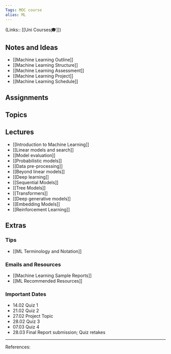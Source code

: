 ```yaml
---
Tags: MOC course
alias: ML
---
```

(Links:: [[Uni Courses🎓]])
## Notes and Ideas
- [[Machine Learning Outline]]
- [[Machine Learning Structure]]
- [[Machine Learning Assessment]]
- [[Machine Learning Project]]
- [[Machine Learning Schedule]]
## Assignments
## Topics
## Lectures
- [[Introduction to Machine Learning]]
- [[Linear models and search]]
- [[Model evaluation]]
- [[Probabilistic models]]
- [[Data pre-processing]]
- [[Beyond linear models]]
- [[Deep learning]]
- [[Sequential Models]]
- [[Tree Models]]
- [[Transformers]]
- [[Deep generative models]]
- [[Embedding Models]]
- [[Reinforcement Learning]]
## Extras
### Tips
- [[ML Terminology and Notation]]
### Emails and Resources
- [[Machine Learning Sample Reports]]
- [[ML Recommended Resources]]
### Important Dates
- 14.02 Quiz 1
- 21.02 Quiz 2
- 27.02 Project Topic
- 28.02 Quiz 3
- 07.03 Quiz 4
- 28.03 Final Report submission; Quiz retakes
___
References:
